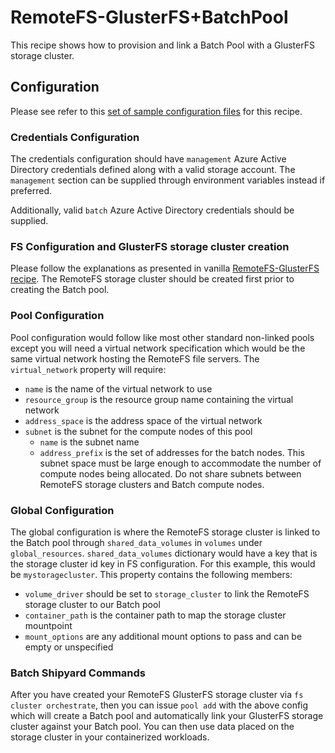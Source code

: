 # RemoteFS-GlusterFS+BatchPool
This recipe shows how to provision and link a Batch Pool with a GlusterFS
storage cluster.

## Configuration
Please see refer to this [set of sample configuration files](./config) for
this recipe.

### Credentials Configuration
The credentials configuration should have `management` Azure Active Directory
credentials defined along with a valid storage account. The `management`
section can be supplied through environment variables instead if preferred.

Additionally, valid `batch` Azure Active Directory credentials should be
supplied.

### FS Configuration and GlusterFS storage cluster creation
Please follow the explanations as presented in vanilla
[RemoteFS-GlusterFS recipe](../RemoteFS-GlusterFS). The RemoteFS storage
cluster should be created first prior to creating the Batch pool.

### Pool Configuration
Pool configuration would follow like most other standard non-linked pools
except you will need a virtual network specification which would be the
same virtual network hosting the RemoteFS file servers. The
`virtual_network` property will require:
* `name` is the name of the virtual network to use
* `resource_group` is the resource group name containing the virtual network
* `address_space` is the address space of the virtual network
* `subnet` is the subnet for the compute nodes of this pool
  * `name` is the subnet name
  * `address_prefix` is the set of addresses for the batch nodes. This subnet
    space must be large enough to accommodate the number of compute nodes
    being allocated. Do not share subnets between RemoteFS storage clusters
    and Batch compute nodes.

### Global Configuration
The global configuration is where the RemoteFS storage cluster is linked
to the Batch pool through `shared_data_volumes` in `volumes` under
`global_resources`. `shared_data_volumes` dictionary would have a key
that is the storage cluster id key in FS configuration. For this example,
this would be `mystoragecluster`. This property contains the following
members:
* `volume_driver` should be set to `storage_cluster` to link the RemoteFS
storage cluster to our Batch pool
* `container_path` is the container path to map the storage cluster mountpoint
* `mount_options` are any additional mount options to pass and can be empty
or unspecified

### Batch Shipyard Commands
After you have created your RemoteFS GlusterFS storage cluster via
`fs cluster orchestrate`, then you can issue `pool add` with the above config
which will create a Batch pool and automatically link your GlusterFS
storage cluster against your Batch pool. You can then use data placed on
the storage cluster in your containerized workloads.
